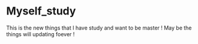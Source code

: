 # Myself_study
This is the new things that I have study and want to be master !
May be the things will updating foever !
